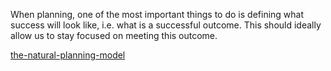 When planning, one of the most important things to do is defining what success will look like, i.e. what is a successful outcome. This should ideally  allow us to stay focused on meeting this outcome.

[the-natural-planning-model](the-natural-planning-model.md)